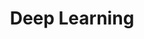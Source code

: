 ---
category: [deeplearning] #Category ID.
hue: var(--c-themeHueOrange) #Category hue. See note [1].
title: Deep Learning #Category title.
# description: Lorem ipsum dolor sit amet.
---